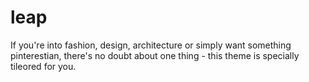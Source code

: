 # leap
If you're into fashion, design, architecture or simply want something pinterestian, there's no doubt about one thing - this theme is specially tileored for you.
